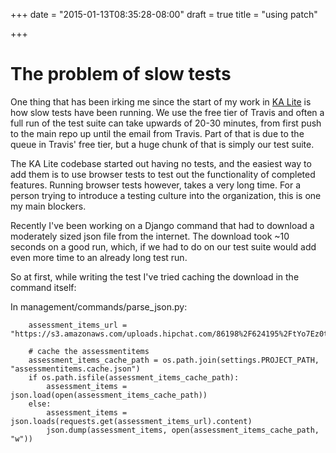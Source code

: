 +++
date = "2015-01-13T08:35:28-08:00"
draft = true
title = "using patch"

+++

# The problem of slow tests

One thing that has been irking me since the start of my work in
[KA Lite](https://github.com/learningequality/ka-lite.git) is how slow
tests have been running. We use the free tier of Travis and often a
full run of the test suite can take upwards of 20-30 minutes, from
first push to the main repo up until the email from Travis. Part of
that is due to the queue in Travis' free tier, but a huge chunk of
that is simply our test suite.

The KA Lite codebase started out having no tests, and the easiest way
to add them is to use browser tests to test out the functionality of
completed features. Running browser tests however, takes a very long
time. For a person trying to introduce a testing culture into the
organization, this is one my main blockers.

Recently I've been working on a Django command that had to download a
moderately sized json file from the internet. The download took ~10
seconds on a good run, which, if we had to do on our test suite would
add even more time to an already long test run.

So at first, while writing the test I've tried caching the download in
the command itself:

In management/commands/parse_json.py:
```
    assessment_items_url = "https://s3.amazonaws.com/uploads.hipchat.com/86198%2F624195%2FtYo7Ez0tt3e1qQW%2Fassessmentitems.json"

    # cache the assessmentitems
    assessment_items_cache_path = os.path.join(settings.PROJECT_PATH, "assessmentitems.cache.json")
    if os.path.isfile(assessment_items_cache_path):
        assessment_items = json.load(open(assessment_items_cache_path))
    else:
        assessment_items = json.loads(requests.get(assessment_items_url).content)
        json.dump(assessment_items, open(assessment_items_cache_path, "w"))
```
